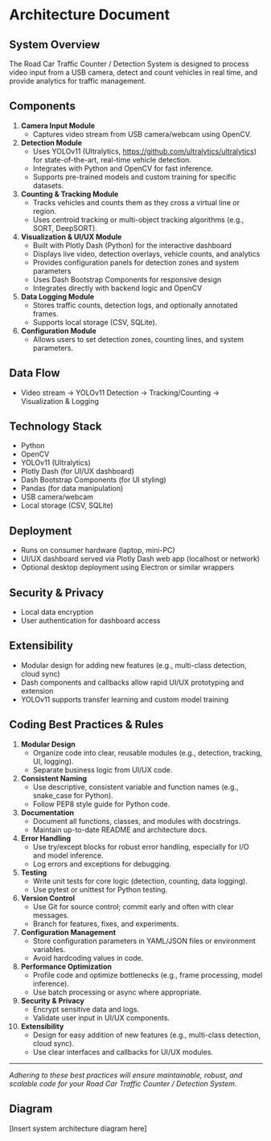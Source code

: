 # Architecture Document

## System Overview
The Road Car Traffic Counter / Detection System is designed to process video input from a USB camera, detect and count vehicles in real time, and provide analytics for traffic management.

## Components
1. **Camera Input Module**
   - Captures video stream from USB camera/webcam using OpenCV.
2. **Detection Module**
   - Uses YOLOv11 (Ultralytics, https://github.com/ultralytics/ultralytics) for state-of-the-art, real-time vehicle detection.
   - Integrates with Python and OpenCV for fast inference.
   - Supports pre-trained models and custom training for specific datasets.
3. **Counting & Tracking Module**
   - Tracks vehicles and counts them as they cross a virtual line or region.
   - Uses centroid tracking or multi-object tracking algorithms (e.g., SORT, DeepSORT).
4. **Visualization & UI/UX Module**
   - Built with Plotly Dash (Python) for the interactive dashboard
   - Displays live video, detection overlays, vehicle counts, and analytics
   - Provides configuration panels for detection zones and system parameters
   - Uses Dash Bootstrap Components for responsive design
   - Integrates directly with backend logic and OpenCV
5. **Data Logging Module**
   - Stores traffic counts, detection logs, and optionally annotated frames.
   - Supports local storage (CSV, SQLite).
6. **Configuration Module**
   - Allows users to set detection zones, counting lines, and system parameters.

## Data Flow
- Video stream → YOLOv11 Detection → Tracking/Counting → Visualization & Logging

## Technology Stack
- Python
- OpenCV
- YOLOv11 (Ultralytics)
- Plotly Dash (for UI/UX dashboard)
- Dash Bootstrap Components (for UI styling)
- Pandas (for data manipulation)
- USB camera/webcam
- Local storage (CSV, SQLite)

## Deployment
- Runs on consumer hardware (laptop, mini-PC)
- UI/UX dashboard served via Plotly Dash web app (localhost or network)
- Optional desktop deployment using Electron or similar wrappers

## Security & Privacy
- Local data encryption
- User authentication for dashboard access

## Extensibility
- Modular design for adding new features (e.g., multi-class detection, cloud sync)
- Dash components and callbacks allow rapid UI/UX prototyping and extension
- YOLOv11 supports transfer learning and custom model training

## Coding Best Practices & Rules

1. **Modular Design**
   - Organize code into clear, reusable modules (e.g., detection, tracking, UI, logging).
   - Separate business logic from UI/UX code.
2. **Consistent Naming**
   - Use descriptive, consistent variable and function names (e.g., snake_case for Python).
   - Follow PEP8 style guide for Python code.
3. **Documentation**
   - Document all functions, classes, and modules with docstrings.
   - Maintain up-to-date README and architecture docs.
4. **Error Handling**
   - Use try/except blocks for robust error handling, especially for I/O and model inference.
   - Log errors and exceptions for debugging.
5. **Testing**
   - Write unit tests for core logic (detection, counting, data logging).
   - Use pytest or unittest for Python testing.
6. **Version Control**
   - Use Git for source control; commit early and often with clear messages.
   - Branch for features, fixes, and experiments.
7. **Configuration Management**
   - Store configuration parameters in YAML/JSON files or environment variables.
   - Avoid hardcoding values in code.
8. **Performance Optimization**
   - Profile code and optimize bottlenecks (e.g., frame processing, model inference).
   - Use batch processing or async where appropriate.
9. **Security & Privacy**
   - Encrypt sensitive data and logs.
   - Validate user input in UI/UX components.
10. **Extensibility**
    - Design for easy addition of new features (e.g., multi-class detection, cloud sync).
    - Use clear interfaces and callbacks for UI/UX modules.

---

_Adhering to these best practices will ensure maintainable, robust, and scalable code for your Road Car Traffic Counter / Detection System._

## Diagram
[Insert system architecture diagram here]
